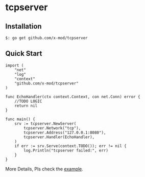 tcpserver
===

## Installation

````
$: go get github.com/x-mod/tcpserver
````

## Quick Start

````
import (
    "net"
    "log"
	"context"
	"github.com/x-mod/tcpserver"
)

func EchoHandler(ctx context.Context, con net.Conn) error {
    //TODO LOGIC
    return nil
}

func main() {
	srv := tcpserver.NewServer(
		tcpserver.Network("tcp"),
		tcpserver.Address("127.0.0.1:8080"),
		tcpserver.Handler(EchoHandler),
	)
	if err := srv.Serve(context.TODO()); err != nil {
		log.Println("tcpserver failed:", err)
	}
}
````

More Details, Pls check the [example](example/server.go).
